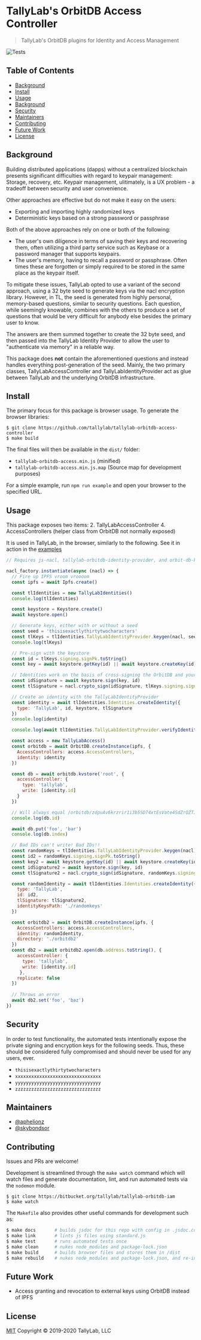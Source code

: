 # TallyLab's OrbitDB Access Controller

> TallyLab's OrbitDB plugins for Identity and Access Management

![Tests](https://github.com/tallylab/tallylab-orbitdb-access-controller/workflows/Tests/badge.svg?branch=master)

## Table of Contents

- [Background](#background)
- [Install](#install)
- [Usage](#usage)
- [Background](#background)
- [Security](#security)
- [Maintainers](#maintainers)
- [Contributing](#contributing)
- [Future Work](#future-work)
- [License](#license)


## Background

Building distributed applications (dapps) without a centralized blockchain presents
significant difficulties with regard to keypair management: Storage, recovery, etc. Keypair
management, ulitimately, is a UX problem - a tradeoff between security and user convenience.

Other approaches are effective but do not make it easy on the users:
- Exporting and importing highly randomized keys
- Deterministic keys based on a strong password or passphrase

Both of the above approaches rely on one or both of the following:
- The user's own diligence in terms of saving their keys and recovering them, often utilizing
a third party service such as Keybase or a password manager that supports keypairs.
- The user's memory, having to recall a password or passphrase. Often times these are forgotten
or simply required to be stored in the same place as the keypair itself.

To mitigate these issues, TallyLab opted to use a variant of the second approach, using a
32 byte seed to generate keys via the nacl encryption library. However, in TL, the seed is
generated from highly personal, memory-based questions, similar to security questions.
Each question, while seemingly knowable, combines with the others to produce a set of
questions that would be very difficult for anybody else besides the primary user to know.

The answers are them summed together to create the 32 byte seed, and then passed into the
TallyLab Identity Provider to allow the user to "authenticate via memory" in a reliable way.

This package does **not** contain the aforementioned questions and instead handles everything
post-generation of the seed. Mainly, the two primary classes, TallyLabAccessController and
TallyLabIdentityProvider act as glue between TallyLab and the underlying OrbitDB infrastructure.

## Install

The primary focus for this package is browser usage. To generate the browser libraries:

```
$ git clone https://github.com/tallylab/tallylab-orbitdb-access-controller
$ make build
```

The final files will then be available in the `dist/` folder:

- `tallylab-orbitdb-access.min.js` (minified)
- `tallylab-orbitdb-access.min.js.map` (Source map for development purposes)

For a simple example, run `npm run example` and open your browser to the specified URL.

## Usage

This package exposes two items:
2. TallyLabAccessController
4. AccessControllers (helper class from OrbitDB not normally exposed)

It is used in TallyLab, in the browser, similarly to the following. See it in action
in the [examples](./examples)

```JavaScript
// Requires js-nacl, tallylab-orbitdb-identity-provider, and orbit-db-keystore

nacl_factory.instantiate(async (nacl) => {
  // Fire up IPFS vroom vroooom
  const ipfs = await Ipfs.create()

  const tlIdentities = new TallyLabIdentities()
  console.log(tlIdentities)

  const keystore = Keystore.create()
  await keystore.open()

  // Generate keys, either with or without a seed
  const seed = 'thisisexactlythirtytwocharacters'
  const tlKeys = tlIdentities.TallyLabIdentityProvider.keygen(nacl, seed)
  console.log(tlKeys)

  // Pre-sign with the keystore
  const id = tlKeys.signing.signPk.toString()
  const key = await keystore.getKey(id) || await keystore.createKey(id)

  // Identities work on the basis of cross-signing the OrbitDB and your provided keys
  const idSignature = await keystore.sign(key, id)
  const tlSignature = nacl.crypto_sign(idSignature, tlKeys.signing.signSk)

  // Create an identity with the TallyLabIdentityProvider
  const identity = await tlIdentities.Identities.createIdentity({
    type: 'TallyLab', id, keystore, tlSignature
  })
  console.log(identity)

  console.log(await tlIdentities.TallyLabIdentityProvider.verifyIdentity(identity))

  const access = new TallyLabAccess()
  const orbitdb = await OrbitDB.createInstance(ipfs, {
    AccessControllers: access.AccessControllers,
    identity: identity
  })

  const db = await orbitdb.kvstore('root', {
    accessController: {
      type: 'tallylab',
      write: [identity.id]
    }
  })

  // Will always equal /orbitdb/zdpuAv6krzrir1i3b5SD74xtEsVate4SdZrQZTJ3CSfV2ADHg/root
  console.log(db.id)

  await db.put('foo', 'bar')
  console.log(db.index)

  // Bad IDs can't write! Bad IDs!!
  const randomKeys = tlIdentities.TallyLabIdentityProvider.keygen(nacl)
  const id2 = randomKeys.signing.signPk.toString()
  const key2 = await keystore.getKey(id) || await keystore.createKey(id)
  const idSignature2 = await keystore.sign(key, id)
  const tlSignature2 = nacl.crypto_sign(idSignature, randomKeys.signing.signSk)

  const randomIdentity = await tlIdentities.Identities.createIdentity({
    type: 'TallyLab',
    id: id2,
    tlSignature: tlSignature2,
    identityKeysPath: './randomkeys'
  })

  const orbitdb2 = await OrbitDB.createInstance(ipfs, {
    AccessControllers: access.AccessControllers,
    identity: randomIdentity,
    directory: './orbitdb2'
  })
  const db2 = await orbitdb2.open(db.address.toString(), {
    accessController: {
      type: 'tallylab',
      write: [identity.id]
     },
    replicate: false
  })
  
  // Throws an error
  await db2.set('foo', 'baz')
})
```

## Security

In order to test functionality, the automated tests intentionally expose the private signing
and encryption keys for the following seeds. Thus, these should be considered fully
compromised and should never be used for any users, ever.

- `thisisexactlythirtytwocharacters`
- `xxxxxxxxxxxxxxxxxxxxxxxxxxxxxxxx`
- `yyyyyyyyyyyyyyyyyyyyyyyyyyyyyyyy`
- `zzzzzzzzzzzzzzzzzzzzzzzzzzzzzzzz`

## Maintainers

- [@aphelionz](https://github.com/aphelionz)
- [@skybondsor](https://github.com/skybondsor)

## Contributing

Issues and PRs are welcome!

Development is streamlined through the `make watch` command which will watch files
and generate documentation, lint, and run automated tests via the `nodemon` module.

```
$ git clone https://bitbucket.org/tallylab/tallylab-orbitdb-iam
$ make watch
```

The `Makefile` also provides other useful commands for development such as:

```bash
$ make docs       # builds jsdoc for this repo with config in .jsdoc.config.js
$ make link       # lints js files using standard.js
$ make test       # runs automated tests once
$ make clean      # nukes node_modules and package-lock.json
$ make build      # builds browser files and stores them in /dist
$ make rebuild    # nukes node_modules and package-lock.json, and re-installs dependencies
```

## Future Work

- Access granting and revocation to external keys using OrbitDB instead of IPFS

## License

[MIT](./LICENSE) Copyright © 2019-2020 TallyLab, LLC

